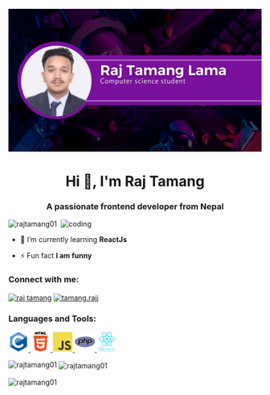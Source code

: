 ![logo](https://github.com/Rajtamang01/Rajtamang01/blob/main/RAJ%20BANNER.png?raw=true)
<h1 align="center">Hi 👋, I'm Raj Tamang</h1>
<h3 align="center">A passionate frontend developer from Nepal</h3>
<img align="right" alt="coding" width="400" src="https://user-images.githubusercontent.com/55389276/140866485-8fb1c876-9a8f-4d6a-98dc-08c4981eaf70.gif">

<p align="left"> <img src="https://komarev.com/ghpvc/?username=rajtamang01&label=Profile%20views&color=0e75b6&style=flat" alt="rajtamang01" /> </p>

- 🌱 I’m currently learning **ReactJs**

- ⚡ Fun fact **I am funny**

<h3 align="left">Connect with me:</h3>
<p align="left">
<a href="https://fb.com/raj tamang" target="blank"><img align="center" src="https://raw.githubusercontent.com/rahuldkjain/github-profile-readme-generator/master/src/images/icons/Social/facebook.svg" alt="raj tamang" height="30" width="40" /></a>
<a href="https://instagram.com/tamang.rajj" target="blank"><img align="center" src="https://raw.githubusercontent.com/rahuldkjain/github-profile-readme-generator/master/src/images/icons/Social/instagram.svg" alt="tamang.rajj" height="30" width="40" /></a>
</p>

<h3 align="left">Languages and Tools:</h3>
<p align="left"> <a href="https://www.cprogramming.com/" target="_blank" rel="noreferrer"> <img src="https://raw.githubusercontent.com/devicons/devicon/master/icons/c/c-original.svg" alt="c" width="40" height="40"/> </a> <a href="https://www.w3.org/html/" target="_blank" rel="noreferrer"> <img src="https://raw.githubusercontent.com/devicons/devicon/master/icons/html5/html5-original-wordmark.svg" alt="html5" width="40" height="40"/> </a> <a href="https://developer.mozilla.org/en-US/docs/Web/JavaScript" target="_blank" rel="noreferrer"> <img src="https://raw.githubusercontent.com/devicons/devicon/master/icons/javascript/javascript-original.svg" alt="javascript" width="40" height="40"/> </a> <a href="https://www.php.net" target="_blank" rel="noreferrer"> <img src="https://raw.githubusercontent.com/devicons/devicon/master/icons/php/php-original.svg" alt="php" width="40" height="40"/> </a> <a href="https://reactjs.org/" target="_blank" rel="noreferrer"> <img src="https://raw.githubusercontent.com/devicons/devicon/master/icons/react/react-original-wordmark.svg" alt="react" width="40" height="40"/> </a> </p>

<p><img align="left" src="https://github-readme-stats.vercel.app/api/top-langs?username=rajtamang01&show_icons=true&locale=en&layout=compact" alt="rajtamang01" /></p>

<p>&nbsp;<img align="center" src="https://github-readme-stats.vercel.app/api?username=rajtamang01&show_icons=true&locale=en" alt="rajtamang01" /></p>

<p><img align="center" src="https://github-readme-streak-stats.herokuapp.com/?user=rajtamang01&" alt="rajtamang01" /></p>
